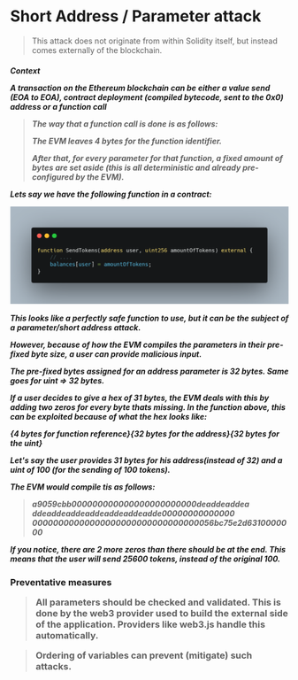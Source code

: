 # Short Address / Parameter attack

> This attack does not originate from within Solidity itself, but instead comes externally of the blockchain.

<h5> Context

A transaction on the Ethereum blockchain can be either a value send (EOA to EOA), contract deployment (compiled bytecode, sent to the 0x0) address or a function call

> The way that a function call is done is as follows:
>
> The EVM leaves 4 bytes for the function identifier.
>
> After that, for every parameter for that function, a fixed amount of bytes are set aside (this is all deterministic and already pre-configured by the EVM). 

Lets say we have the following function in a contract: 

![1680364523635](image/ShortAddressParameterAttack/1680364523635.png)

This looks like a perfectly safe function to use, but it can be the subject of a parameter/short address attack. 

However, because of how the EVM compiles the parameters in their pre-fixed byte size, a user can provide malicious input. 

The pre-fixed bytes assigned for an address parameter is 32 bytes. Same goes for uint => 32 bytes.

If a user decides to give a hex of 31 bytes, the EVM deals with this by adding two zeros for every byte thats missing. In the function above, this can be exploited because of what the hex looks like:

{4 bytes for function reference}{32 bytes for the address}{32 bytes for the uint}

Let's say the user provides 31 bytes for his address(instead of 32) and a uint of 100 (for the sending of 100 tokens).

The EVM would compile tis as follows: 

> a9059cbb000000000000000000000000deaddeaddea
> ddeaddeaddeaddeaddeaddeadde00000000000000
> 00000000000000000000000000000000056bc75e2d6310000000

If you notice, there are 2 more zeros than there should be at the end. This means that the user will send 25600 tokens, instead of the original 100.

<h3> Preventative measures

> All parameters should be checked and validated. This is done by the web3 provider used to build the external side of the application. Providers like web3.js handle this automatically.

> Ordering of variables can prevent (mitigate) such attacks.
